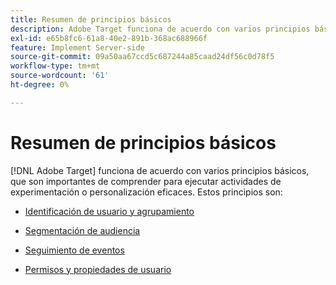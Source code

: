 ```yaml
---
title: Resumen de principios básicos
description: Adobe Target funciona de acuerdo con varios principios básicos, que son importantes de comprender para ejecutar actividades de experimentación o personalización eficaces.
exl-id: e65b8fc6-61a8-40e2-891b-368ac688966f
feature: Implement Server-side
source-git-commit: 09a50aa67ccd5c687244a85caad24df56c0d78f5
workflow-type: tm+mt
source-wordcount: '61'
ht-degree: 0%

---
```


# Resumen de principios básicos

[!DNL Adobe Target] funciona de acuerdo con varios principios básicos, que son importantes de comprender para ejecutar actividades de experimentación o personalización eficaces. Estos principios son:

* [Identificación de usuario y agrupamiento](user-identification-and-bucketing.md)

* [Segmentación de audiencia](audience-targeting.md)

* [Seguimiento de eventos](event-tracking.md)

* [Permisos y propiedades de usuario](user-permissions-and-properties.md)

